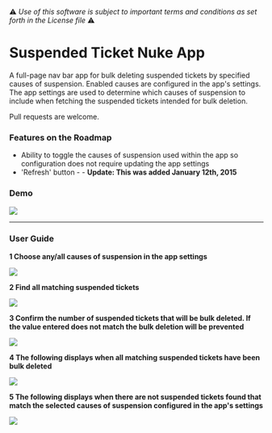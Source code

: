 :warning: *Use of this software is subject to important terms and conditions as set forth in the License file* :warning:

# Suspended Ticket Nuke App
A full-page nav bar app for bulk deleting suspended tickets by specified causes of suspension. Enabled causes are configured in the app's settings. The app settings are used to determine which causes of suspension to include when fetching the suspended tickets intended for bulk deletion.

Pull requests are welcome.

### Features on the Roadmap
* Ability to toggle the causes of suspension used within the app so configuration does not require updating the app settings
* 'Refresh' button - - **Update: This was added January 12th, 2015**

### Demo
![](http://g.recordit.co/IpHuKGsgaA.gif)

---

### User Guide
**1 Choose any/all causes of suspension in the app settings**

![](http://i.imgur.com/V5W2VSb.png)

**2 Find all matching suspended tickets**

![](http://i.imgur.com/SotIjDe.png)

**3 Confirm the number of suspended tickets that will be bulk deleted. If the value entered does not match the bulk deletion will be prevented**

![](http://i.imgur.com/yoYRN12.png)

**4 The following displays when all matching suspended tickets have been bulk deleted**

![](http://i.imgur.com/XhExeMd.png)

**5 The following displays when there are not suspended tickets found that match the selected causes of suspension configured in the app's settings**

![](http://i.imgur.com/lduoVug.png)
